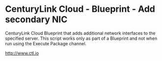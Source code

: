 CenturyLink Cloud  - Blueprint - Add secondary NIC
=======================

CenturyLink Cloud Blueprint that adds additional network interfaces to the specified server.
This script works only as part of a Blueprint and not when run using the Execute Package channel.

http://www.ctl.io


